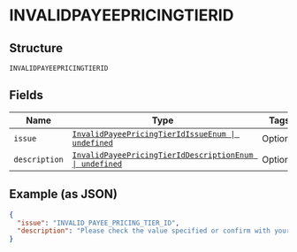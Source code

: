 
# INVALIDPAYEEPRICINGTIERID

## Structure

`INVALIDPAYEEPRICINGTIERID`

## Fields

| Name | Type | Tags | Description |
|  --- | --- | --- | --- |
| `issue` | [`InvalidPayeePricingTierIdIssueEnum \| undefined`](../../doc/models/invalid-payee-pricing-tier-id-issue-enum.md) | Optional | - |
| `description` | [`InvalidPayeePricingTierIdDescriptionEnum \| undefined`](../../doc/models/invalid-payee-pricing-tier-id-description-enum.md) | Optional | - |

## Example (as JSON)

```json
{
  "issue": "INVALID_PAYEE_PRICING_TIER_ID",
  "description": "Please check the value specified or confirm with your Account Manager that the 'payee_pricing_tier_id' specified has been setup for the account."
}
```

